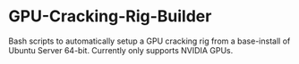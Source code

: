 # GPU-Cracking-Rig-Builder
Bash scripts to automatically setup a GPU cracking rig from a base-install of Ubuntu Server 64-bit. Currently only supports NVIDIA GPUs.
